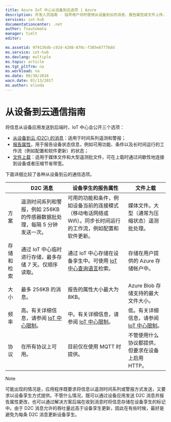 ```yaml
---
title: Azure IoT 中心从设备到云选项 | Azure
description: 开发人员指南 - 指导用户何时使用从设备到云的消息、报告属性或文件上传，以进行从云到设备的通信。
services: iot-hub
documentationcenter: .net
author: fsautomata
manager: timlt
editor: 

ms.assetid: 979136db-c92d-4288-870c-f305e8777bdd
ms.service: iot-hub
ms.devlang: multiple
ms.topic: article
ms.tgt_pltfrm: na
ms.workload: na
ms.date: 09/30/2016
wacn.date: 01/13/2017
ms.author: elioda
---
```


# 从设备到云通信指南
将信息从设备应用发送到后端时，IoT 中心会公开三个选项：

* [从设备到云 (D2C) 的消息][lnk-d2c]：适用于时间系列遥测和警报；
* [报告属性][lnk-twins]，用于报告设备状态信息，例如可用功能、条件以及长时间运行的工作流（例如配置和软件更新）的状态；
* [文件上载][lnk-fileupload]：适用于媒体文件和大型遥测批文件，可在上载时通过间歇性地连接到设备或者压缩节省带宽。

下面详细比较了各种从设备到云的通信选项。

| | D2C 消息 | 设备孪生的报告属性 | 文件上载 |
| ---- | ------- | ---------- | ---- |
| 方案 | 遥测时间系列和警报，例如 256KB 的传感器数据批处理，每隔 5 分钟发送一次。 | 可用的功能和条件，例如设备当前的连接模式（移动电话网络或 Wifi）。同步长时间运行的工作流，例如配置和软件更新。 | 媒体文件。大型（通常为压缩状态）遥测批处理。 |
| 存储和检索 | 通过 IoT 中心临时进行存储，最多存储 7 天。仅顺序读取。 | 通过 IoT 中心存储在设备孪生中。可使用 [IoT 中心查询语言][lnk-query]检索。 | 存储在用户提供的 Azure 存储帐户中。 |
| 大小 | 最多 256KB 的消息。 | 报告的属性大小最大为 8KB。 | Azure Blob 存储支持的最大文件大小。 |
| 频率 | 高。有关详细信息，请参阅 [IoT 中心限制][lnk-quotas]。 | 中。有关详细信息，请参阅 [IoT 中心限制][lnk-quotas]。 | 低。有关详细信息，请参阅 [IoT 中心限制][lnk-quotas]。 |
| 协议 | 在所有协议上可用。 | 目前仅在使用 MQTT 时提供。 | 不管使用什么协议都提供，但要求在设备上启用 HTTP。 |

> [!NOTE]
可能出现的情况是，应用程序既要求将信息以遥测时间系列或警报方式发送，又要求以设备孪生方式提供。不管什么情况，既可以通过设备应用发送 D2C 消息并报告属性更改，也可以通过解决方案后端在收到消息时将信息存储在设备孪生的标记中。由于 D2C 消息允许的吞吐量远高于设备孪生更新，因此在有些时候，最好是避免为每条 D2C 消息更新设备孪生。
> 
> 

[lnk-twins]: ./iot-hub-devguide-device-twins.md
[lnk-fileupload]: ./iot-hub-devguide-file-upload.md
[lnk-quotas]: ./iot-hub-devguide-quotas-throttling.md
[lnk-query]: ./iot-hub-devguide-query-language.md
[lnk-d2c]: ./iot-hub-devguide-messaging.md#device-to-cloud-messages

<!---HONumber=Mooncake_1212_2016-->
<!--Update_Description:update wording-->